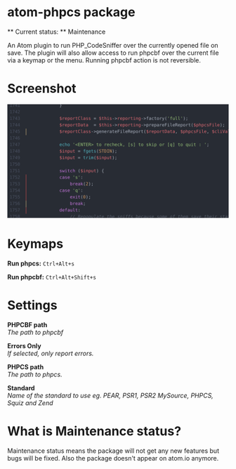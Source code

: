 # atom-phpcs package

** Current status: ** Maintenance

An Atom plugin to run PHP_CodeSniffer over the currently opened file on save. The plugin will also allow access to run phpcbf over the current file via a keymap or the menu. Running phpcbf action is not reversible.

# Screenshot
![](https://github.com/bpearson/atom-phpcs/blob/master/screenshot.png)

# Keymaps
**Run phpcs:** `Ctrl+Alt+s`

**Run phpcbf:** `Ctrl+Alt+Shift+s`  

# Settings
**PHPCBF path**  
*The path to phpcbf*

**Errors Only**  
*If selected, only report errors.*

**PHPCS path**  
*The path to phpcs.*

**Standard**  
*Name of the standard to use eg. PEAR, PSR1, PSR2 MySource, PHPCS, Squiz and Zend*

# What is Maintenance status?

Maintenance status means the package will not get any new features but bugs will be fixed. Also the package doesn't appear on atom.io anymore. 

